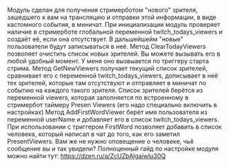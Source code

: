 Модуль сделан для получения стримерботом "нового" зрителя, зашедшего к вам на трансляцию и отправки этой информации, в виде кастомного события, в миничат.
При инициализации модуль проверяет наличие в стримерботе глобальной переменной twitch_todays_viewers и создаёт её, если она отсутствует. В дальшейшейм "новые" пользователи будут записываться в неё.
Метод ClearTodayViewers позволяет очистить список новых зрителей. Вы можете вызывать его в любой удобный момент. У меня оно вызвыается по триггеру старта стрима.
Метод GetNewViewers получает текущий список зрителей, сравнивает его с переменной twitch_todays_viewers, дописывает в неё тех зрителей, которые там отсутствуют и отправляет в миничат по событию на каждого такого зрителя. Список зрителей берётся из переменной viewers, которая заполняется по встроенному в стримербот таймеру Presen Viewers (его надо специально включить в настройках)
Метод AddFirstWordViewer берёт имя пользователя из переменной userName и добавляет его в список twitch_todays_viewers. При использовании с триггером FirstWord позволяет добавить в список человека, который написал в чат до того, как его заметил PresentViewers. Вам же не нужно оповещение о человеке, чьё сообщение вы и так увидели?
Полноценный гайд по настройке модуля можно найти тут: https://dzen.ru/a/ZcUZbAlgaiwIu30Q
